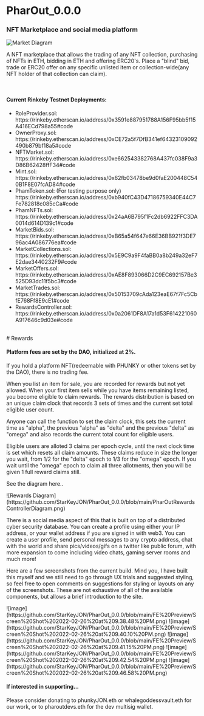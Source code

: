 # PharOut_0.0.0
<h3>
NFT Marketplace and social media platform
  </h3>

![Market Diagram](https://github.com/StarKeyJON/PharOut_0.0.0/blob/main/pharoutmarketdiagram.png)
<p>
A NFT marketplace that allows the trading of any NFT collection, purchasing of NFTs in ETH, bidding in ETH and offering ERC20's.
Place a "blind" bid, trade or ERC20 offer on any specific unlisted item or collection-wide(any NFT holder of that collection can claim).
  </p>
  </br>
  <h4>
  Current Rinkeby Testnet Deployments:
  </h4>
  <ul>
  <li>RoleProvider.sol: https://rinkeby.etherscan.io/address/0x3591e887951788A156F95bb5f15A416ECd798a55#code</li>
  <li>OwnerProxy.sol: https://rinkeby.etherscan.io/address/0xCE72a5f7DfB341ef64323109092490b879bf18a5#code</li>
  <li>NFTMarket.sol: https://rinkeby.etherscan.io/address/0xe662543382768A437fc038F9a3D86B62428ffF34#code</li>
  <li>Mint.sol: https://rinkeby.etherscan.io/address/0x62fb03478be9d0faE200448C540B1F8E07fcAD84#code</li>
  <li>PhamToken.sol: (For testing purpose only) https://rinkeby.etherscan.io/address/0xb940fC43D47186759340E44C7Fe782818c085cCa#code</li>
  <li>PhamNFTs.sol: https://rinkeby.etherscan.io/address/0x24aA6B795f1Fc2db6922FFC3DA0014d614D139c1#code</li>
  <li>MarketBids.sol: https://rinkeby.etherscan.io/address/0xB65a54f647e66E36BB921f3DE796ac4A086776ea#code</li>
  <li>MarketCollections.sol: https://rinkeby.etherscan.io/address/0x5E9C9a9F4faBB0a8b249a32eF7E2dae3440232F9#code</li>
  <li>MarketOffers.sol: https://rinkeby.etherscan.io/address/0xAE8F893066D2C9EC692157Be3525D93dc11f5bc3#code</li>
  <li>MarketTrades.sol: https://rinkeby.etherscan.io/address/0x50153709cAda123eaE67f7Fc5CbfE768Ff8E9cE1#code</li>
  <li>RewardsController.sol: https://rinkeby.etherscan.io/address/0x0a2061DF8A17a1d53F614221060A917646c9d03e#code</li>
  </ul>
</br>
# Rewards
<h4>
Platform fees are set by the DAO, initialized at 2%.
  </h4>
If you hold a platform NFT(redeemable with PHUNKY or other tokens set by the DAO), there is no trading fee.
<p>
When you list an item for sale, you are recorded for rewards but not yet allowed. When your first item sells while you have items remaining listed, you become eligible to claim rewards. The rewards distribution is based on an unique claim clock that records 3 sets of times and the current set total eligible user count.  </p>
<p>
Anyone can call the function to set the claim clock, this sets the current time as "alpha", the previous "alpha" as "delta" and the previous "delta" as "omega" and also records the current total count for eligible users.
  </p>
 <p>
 Eligible users are alloted 3 claims per epoch cycle, until the next clock time is set which resets all claim amounts.
  These claims reduce in size the longer you wait, from 1/2 for the "delta" epoch to 1/3 for the "omega" epoch. If you wait until the "omega" epoch to claim all three allotments, then you will be given 1 full reward claims still.
  </p>
  <p>See the diagram here..</p>
 ![Rewards Diagram](https://github.com/StarKeyJON/PharOut_0.0.0/blob/main/PharOutRewardsControllerDiagram.png)
 
 </br>
 
 <p>
  There is a social media aspect of this that is built on top of a distributed cyber security database. You can create a profile using either your IP address, or your wallet address if you are signed in with web3. You can create a user profile, send personal messages to any crypto address, chat with the world and share pics/videos/gifs on a twitter like public forum, with more expansion to come including video chats, gaming server rooms and much more!
  </p>
<p>
  Here are a few screenshots from the current build. Mind you, I have built this myself and we still need to go through UX trials and suggested styling, so feel free to open comments on suggestions for styling or layouts on any of the screenshots. These are not exhaustive of all of the available components, but allows a brief introduction to the site.
  </p>
![image](https://github.com/StarKeyJON/PharOut_0.0.0/blob/main/FE%20Preview/Screen%20Shot%202022-02-26%20at%209.38.48%20PM.png)
![image](https://github.com/StarKeyJON/PharOut_0.0.0/blob/main/FE%20Preview/Screen%20Shot%202022-02-26%20at%209.40.10%20PM.png)
![image](https://github.com/StarKeyJON/PharOut_0.0.0/blob/main/FE%20Preview/Screen%20Shot%202022-02-26%20at%209.41.15%20PM.png)
![image](https://github.com/StarKeyJON/PharOut_0.0.0/blob/main/FE%20Preview/Screen%20Shot%202022-02-26%20at%209.42.54%20PM.png)
![image](https://github.com/StarKeyJON/PharOut_0.0.0/blob/main/FE%20Preview/Screen%20Shot%202022-02-26%20at%209.46.58%20PM.png)
  <h4>If interested in supporting...</h4>
  <p>Please consider donating to phunkyJON.eth or whalegoddessvault.eth for our work, or to pharoutdevs.eth for the dev multisig wallet.</p>
